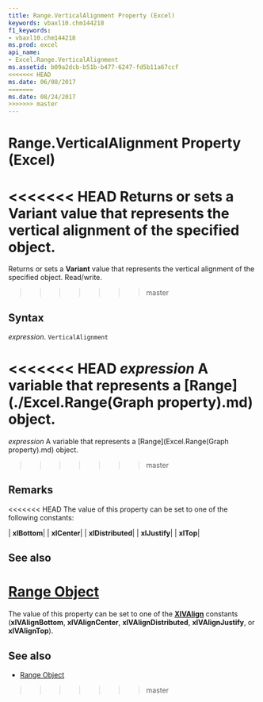 ```yaml
---
title: Range.VerticalAlignment Property (Excel)
keywords: vbaxl10.chm144218
f1_keywords:
- vbaxl10.chm144218
ms.prod: excel
api_name:
- Excel.Range.VerticalAlignment
ms.assetid: b09a2dcb-b51b-b477-6247-fd5b11a67ccf
<<<<<<< HEAD
ms.date: 06/08/2017
=======
ms.date: 08/24/2017
>>>>>>> master
---
```



# Range.VerticalAlignment Property (Excel)

<<<<<<< HEAD
Returns or sets a  **Variant** value that represents the vertical alignment of the specified object.
=======
Returns or sets a **Variant** value that represents the vertical alignment of the specified object. Read/write.
>>>>>>> master


## Syntax

 _expression_. `VerticalAlignment`

<<<<<<< HEAD
 _expression_ A variable that represents a [Range](./Excel.Range(Graph property).md) object.
=======
 _expression_ A variable that represents a [Range](Excel.Range(Graph property).md) object.
>>>>>>> master


## Remarks

<<<<<<< HEAD
The value of this property can be set to one of the following constants:



| **xlBottom**|
| **xlCenter**|
| **xlDistributed**|
| **xlJustify**|
| **xlTop**|

## See also


[Range Object](Excel.Range(object).md)
=======
The value of this property can be set to one of the **[XlVAlign](Excel.XlVAlign.md)** constants (**xlVAlignBottom**, **xlVAlignCenter**, **xlVAlignDistributed**, **xlVAlignJustify**, or **xlVAlignTop**).


## See also

- [Range Object](Excel.Range(object).md)
>>>>>>> master

